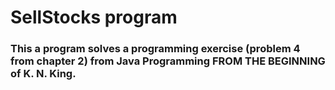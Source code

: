 # SellStocks program
### This a program solves a programming exercise (problem 4 from chapter 2) from Java Programming FROM THE BEGINNING of K. N. King.
